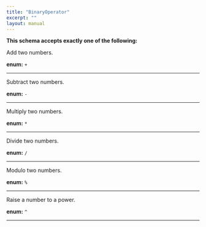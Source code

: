 ```yaml
---
title: "BinaryOperator"
excerpt: ""
layout: manual
---
```







**This schema accepts exactly one of the following:**

Add two numbers.

**enum:** `+`








----
Subtract two numbers.

**enum:** `-`








----
Multiply two numbers.

**enum:** `*`








----
Divide two numbers.

**enum:** `/`








----
Modulo two numbers.

**enum:** `%`








----
Raise a number to a power.

**enum:** `^`








----




